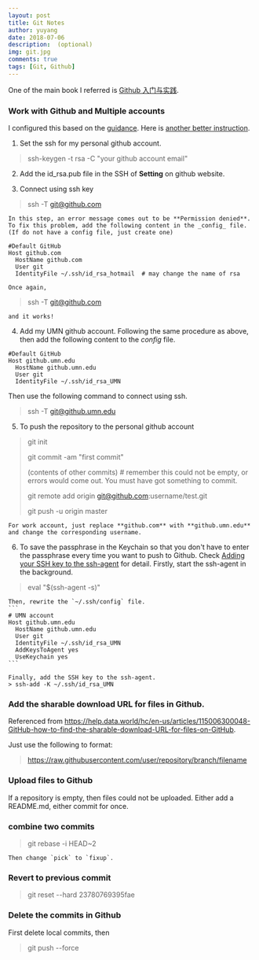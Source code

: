 ```yaml
---
layout: post
title: Git Notes
author: yuyang
date: 2018-07-06
description:  (optional)
img: git.jpg
comments: true
tags: [Git, Github]
---
```


One of the main book I referred is [Github 入门与实践](https://book.douban.com/subject/26462816/).

### Work with Github and Multiple accounts
I configured this based on the [guidance](https://code.tutsplus.com/tutorials/quick-tip-how-to-work-with-github-and-multiple-accounts--net-22574). Here is [another better instruction](https://medium.freecodecamp.org/manage-multiple-github-accounts-the-ssh-way-2dadc30ccaca).

1. Set the ssh for my personal github account.
> ssh-keygen -t rsa -C "your github account email"

2. Add the id_rsa.pub file in the SSH of **Setting** on github website.

3. Connect using ssh key
> ssh -T git@github.com 

    In this step, an error message comes out to be **Permission denied**. To fix this problem, add the following content in the _config_ file. (If do not have a config file, just create one)
```
#Default GitHub
Host github.com
  HostName github.com
  User git
  IdentityFile ~/.ssh/id_rsa_hotmail  # may change the name of rsa
```
    Once again, 
> ssh -T git@github.com 

    and it works!

4. Add my UMN github account. Following the same procedure as above, then add the following content to the _config_ file.
```
#Default GitHub
Host github.umn.edu
  HostName github.umn.edu
  User git
  IdentityFile ~/.ssh/id_rsa_UMN  
```
Then use the following command to connect using ssh.
> ssh -T git@github.umn.edu

5. To push the repository to the personal github account
> git init
>
> git commit -am "first commit"
>
> (contents of other commits) # remember this could not be empty, or errors would come out. You must have got something to commit.
> 
> git remote add origin git@github.com:username/test.git
> 
> git push -u origin master

    For work account, just replace **github.com** with **github.umn.edu** and change the corresponding username.

6. To save the passphrase in the Keychain so that you don't have to enter the passphrase every time you want to push to Github. Check [Adding your SSH key to the ssh-agent](https://help.github.com/en/github/authenticating-to-github/generating-a-new-ssh-key-and-adding-it-to-the-ssh-agent#adding-your-ssh-key-to-the-ssh-agent) for detail. 
Firstly, start the ssh-agent in the background.
> eval "$(ssh-agent -s)"

    Then, rewrite the `~/.ssh/config` file.
    ```
    # UMN account
    Host github.umn.edu
      HostName github.umn.edu
      User git
      IdentityFile ~/.ssh/id_rsa_UMN
      AddKeysToAgent yes
      UseKeychain yes
    ```

    Finally, add the SSH key to the ssh-agent.
    > ssh-add -K ~/.ssh/id_rsa_UMN


### Add the sharable download URL for files in Github.

Referenced from https://help.data.world/hc/en-us/articles/115006300048-GitHub-how-to-find-the-sharable-download-URL-for-files-on-GitHub.

Just use the following to format:
> https://raw.githubusercontent.com/user/repository/branch/filename

### Upload files to Github

If a repository is empty, then files could not be uploaded. Either add a README.md, either commit for once.

### combine two commits
> git rebase -i HEAD~2

    Then change `pick` to `fixup`.

### Revert to previous commit
> git reset --hard 23780769395fae

### Delete the commits in Github
First delete local commits, then 
> git push --force
